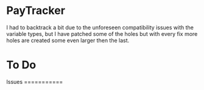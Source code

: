 PayTracker
==========
I had to backtrack a bit due to the unforeseen compatibility issues with the variable types, but I have patched some of the holes but with every fix more holes are created some even larger then the last. 

To Do
===========
<ul>

</ul>
Issues
===========
<ul>
</ul>
